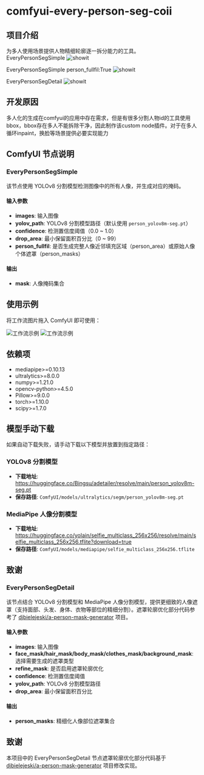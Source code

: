 # comfyui-every-person-seg-coii
## 项目介绍
为多人使用场景提供人物精细轮廓逐一拆分能力的工具。
EveryPersonSegSimple
![showit](https://github.com/CoiiChan/comfyui-every-person-seg-coii/blob/main/example/exampler_person_area.gif)

EveryPersonSegSimple person_fullfil:True
![showit](https://github.com/CoiiChan/comfyui-every-person-seg-coii/blob/main/example/exampler_everypersonsimple.gif)

EveryPersonSegDetail
![showit](https://github.com/CoiiChan/comfyui-every-person-seg-coii/blob/main/example/exampler_everypersonsegdetail.gif)

## 开发原因
多人化的生成在comfyui的应用中存在需求，但是有很多分割人物id的工具使用bbox，bbox存在多人不能拆除干净，因此制作该custom node插件。对于在多人循环inpaint，换脸等场景提供必要实现能力

## ComfyUI 节点说明

### EveryPersonSegSimple

该节点使用 YOLOv8 分割模型检测图像中的所有人像，并生成对应的掩码。


#### 输入参数
- **images**: 输入图像
- **yolov_path**: YOLOv8 分割模型路径（默认使用 `person_yolov8m-seg.pt`）
- **confidence**: 检测置信度阈值（0.0 ~ 1.0）
- **drop_area**: 最小保留面积百分比（0 ~ 99）
- **person_fullfil**: 是否生成完整人像近邻填充区域（person_area）或原始人像个体遮罩（person_masks）

#### 输出
- **mask**: 人像掩码集合

## 使用示例

将工作流图片拖入 ComfyUI 即可使用：

![工作流示例](https://github.com/CoiiChan/comfyui-every-person-seg-coii/blob/main/example/exampler_everypersonsimple.png)
![工作流示例](https://github.com/CoiiChan/comfyui-every-person-seg-coii/blob/main/example/exampler_everypersonsegdetail.png)

## 依赖项
- mediapipe>=0.10.13
- ultralytics>=8.0.0
- numpy>=1.21.0
- opencv-python>=4.5.0
- Pillow>=9.0.0
- torch>=1.10.0
- scipy>=1.7.0


## 模型手动下载

如果自动下载失败，请手动下载以下模型并放置到指定路径：

### YOLOv8 分割模型
- **下载地址**: https://huggingface.co/Bingsu/adetailer/resolve/main/person_yolov8m-seg.pt
- **保存路径**: `ComfyUI/models/ultralytics/segm/person_yolov8m-seg.pt`

### MediaPipe 人像分割模型
- **下载地址**: https://huggingface.co/yolain/selfie_multiclass_256x256/resolve/main/selfie_multiclass_256x256.tflite?download=true
- **保存路径**: `ComfyUI/models/mediapipe/selfie_multiclass_256x256.tflite`

## 致谢
### EveryPersonSegDetail

该节点结合 YOLOv8 分割模型和 MediaPipe 人像分割模型，提供更细致的人像遮罩（支持面部、头发、身体、衣物等部位的精细分割）。遮罩轮廓优化部分代码参考了 [djbielejeski/a-person-mask-generator](https://github.com/djbielejeski/a-person-mask-generator) 项目。

#### 输入参数
- **images**: 输入图像
- **face_mask/hair_mask/body_mask/clothes_mask/background_mask**: 选择需要生成的遮罩类型
- **refine_mask**: 是否启用遮罩轮廓优化
- **confidence**: 检测置信度阈值
- **yolov_path**: YOLOv8 分割模型路径
- **drop_area**: 最小保留面积百分比

#### 输出
- **person_masks**: 精细化人像部位遮罩集合

## 致谢
本项目中的 EveryPersonSegDetail 节点遮罩轮廓优化部分代码基于 [djbielejeski/a-person-mask-generator](https://github.com/djbielejeski/a-person-mask-generator) 项目修改实现。


